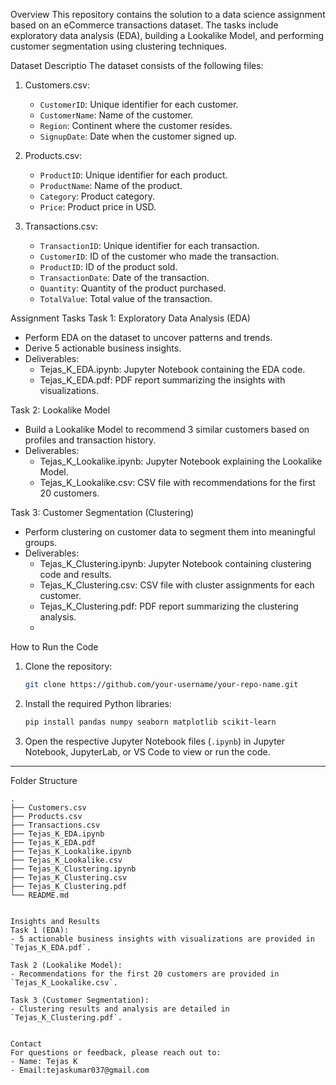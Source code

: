 Overview
This repository contains the solution to a data science assignment based on an eCommerce transactions dataset. The tasks include exploratory data analysis (EDA), building a Lookalike Model, and performing customer segmentation using clustering techniques.

Dataset Descriptio
The dataset consists of the following files:
1. Customers.csv:
   - `CustomerID`: Unique identifier for each customer.
   - `CustomerName`: Name of the customer.
   - `Region`: Continent where the customer resides.
   - `SignupDate`: Date when the customer signed up.

2. Products.csv:
   - `ProductID`: Unique identifier for each product.
   - `ProductName`: Name of the product.
   - `Category`: Product category.
   - `Price`: Product price in USD.

3. Transactions.csv:
   - `TransactionID`: Unique identifier for each transaction.
   - `CustomerID`: ID of the customer who made the transaction.
   - `ProductID`: ID of the product sold.
   - `TransactionDate`: Date of the transaction.
   - `Quantity`: Quantity of the product purchased.
   - `TotalValue`: Total value of the transaction.

Assignment Tasks
Task 1: Exploratory Data Analysis (EDA)
- Perform EDA on the dataset to uncover patterns and trends.
- Derive 5 actionable business insights.
- Deliverables:
  - Tejas_K_EDA.ipynb: Jupyter Notebook containing the EDA code.
  - Tejas_K_EDA.pdf: PDF report summarizing the insights with visualizations.

Task 2: Lookalike Model
- Build a Lookalike Model to recommend 3 similar customers based on profiles and transaction history.
- Deliverables:
  - Tejas_K_Lookalike.ipynb: Jupyter Notebook explaining the Lookalike Model.
  - Tejas_K_Lookalike.csv: CSV file with recommendations for the first 20 customers.

Task 3: Customer Segmentation (Clustering)
- Perform clustering on customer data to segment them into meaningful groups.
- Deliverables:
  - Tejas_K_Clustering.ipynb: Jupyter Notebook containing clustering code and results.
  - Tejas_K_Clustering.csv: CSV file with cluster assignments for each customer.
  - Tejas_K_Clustering.pdf: PDF report summarizing the clustering analysis.
  - 
How to Run the Code
1. Clone the repository:
   ```bash
   git clone https://github.com/your-username/your-repo-name.git
   ```
2. Install the required Python libraries:
   ```bash
   pip install pandas numpy seaborn matplotlib scikit-learn
   ```
3. Open the respective Jupyter Notebook files (`.ipynb`) in Jupyter Notebook, JupyterLab, or VS Code to view or run the code.

---

Folder Structure
```
.
├── Customers.csv
├── Products.csv
├── Transactions.csv
├── Tejas_K_EDA.ipynb
├── Tejas_K_EDA.pdf
├── Tejas_K_Lookalike.ipynb
├── Tejas_K_Lookalike.csv
├── Tejas_K_Clustering.ipynb
├── Tejas_K_Clustering.csv
├── Tejas_K_Clustering.pdf
└── README.md


Insights and Results
Task 1 (EDA):
- 5 actionable business insights with visualizations are provided in `Tejas_K_EDA.pdf`.

Task 2 (Lookalike Model):
- Recommendations for the first 20 customers are provided in `Tejas_K_Lookalike.csv`.

Task 3 (Customer Segmentation):
- Clustering results and analysis are detailed in `Tejas_K_Clustering.pdf`.


Contact
For questions or feedback, please reach out to:
- Name: Tejas K
- Email:tejaskumar037@gmail.com
